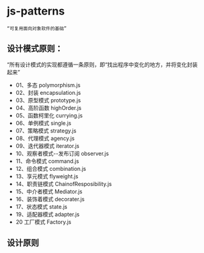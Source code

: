 # js-patterns
  `“可复用面向对象软件的基础”`

## 设计模式原则：
“所有设计模式的实现都遵循一条原则，即“找出程序中变化的地方，并将变化封装起来”

* 01、多态 polymorphism.js
* 02、封装 encapsulation.js
* 03、原型模式 prototype.js
* 04、高阶函数 highOrder.js
* 05、函数柯里化 currying.js
* 06、单例模式 single.js
* 07、策略模式 strategy.js
* 08、代理模式 agency.js
* 09、迭代器模式 iterator.js
* 10、观察者模式--发布订阅 observer.js
* 11、命令模式 command.js
* 12、组合模式 combination.js
* 13、享元模式 flyweight.js
* 14、职责链模式 ChainofResposibility.js
* 15、中介者模式 Mediator.js
* 16、装饰着模式 decorater.js
* 17、状态模式 state.js
* 19、适配器模式 adapter.js
* 20 工厂模式 Factory.js

## 设计原则
